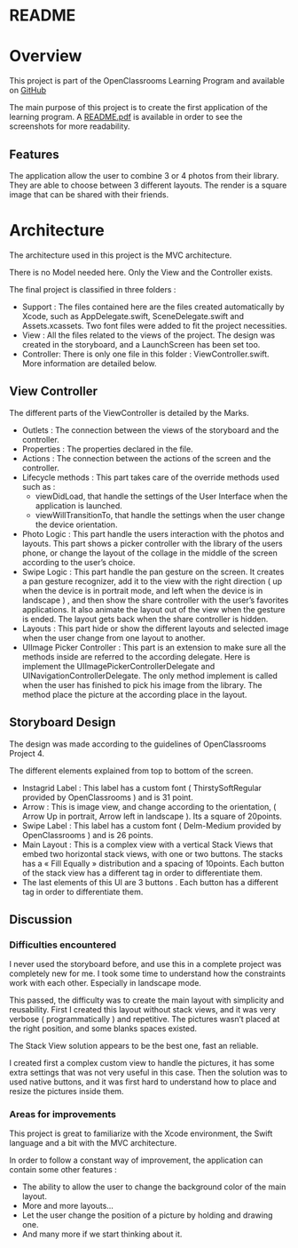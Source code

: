 # README

# Overview

This project is part of the OpenClassrooms Learning Program and available on [GitHub](https://github.com/raphpay/Instagrid)

The main purpose of this project is to create the first application of the learning program.
A [README.pdf](https://github.com/raphpay/Instagrid/blob/main/README.pdf) is available in order to see the screenshots for more readability.

## Features

The application allow the user to combine 3 or 4 photos from their library. They are able to choose between 3 different layouts. The render is a square image that can be shared with their friends.

# Architecture

The architecture used in this project is the MVC architecture.

There is no Model needed here. Only the View and the Controller exists.

The final project is classified in three folders :

- Support : The files contained here are the files created automatically by Xcode, such as AppDelegate.swift, SceneDelegate.swift and Assets.xcassets.
Two font files were added to fit the project necessities.
- View : All the files related to the views of the project. The design was created in the storyboard, and a LaunchScreen has been set too.
- Controller: There is only one file in this folder : ViewController.swift. More information are detailed below.

## View Controller

The different parts of the ViewController is detailed by the Marks.

- Outlets : The connection between the views of the storyboard and the controller.
- Properties : The properties declared in the file.
- Actions : The connection between the actions of the screen and the controller.
- Lifecycle methods : This part takes care of the override methods used such as :
    - viewDidLoad, that handle the settings of the User Interface when the application is launched.
    - viewWillTransitionTo, that handle the settings when the user change the device orientation.
- Photo Logic : This part handle the users interaction with the photos and layouts. This part shows a picker controller with the library of the users phone, or change the layout of the collage in the middle of the screen according to the user’s choice.
- Swipe Logic : This part handle the pan gesture on the screen. It creates a pan gesture recognizer, add it to the view with the right direction ( up when the device is in portrait mode, and left when the device is in landscape ) , and then show the share controller with the user’s favorites applications.
It also animate the layout out of the view when the gesture is ended. The layout gets back when the share controller is hidden.
- Layouts : This part hide or show the different layouts and selected image when the user change from one layout to another.
- UIImage Picker Controller : This part is an extension to make sure all the methods inside are referred to the according delegate. Here is implement the UIImagePickerControllerDelegate and UINavigationControllerDelegate. The only method implement is called when the user has finished to pick his image from the library. The method place the picture at the according place in the layout.

## Storyboard Design

The design was made according to the guidelines of OpenClassrooms Project 4.

The different elements explained from top to bottom of the screen.

- Instagrid Label : This label has a custom font ( ThirstySoftRegular provided by OpenClassrooms ) and is 31 point.
- Arrow : This is image view, and change according to the orientation, ( Arrow Up in portrait, Arrow left in landscape ). Its a square of 20points.
- Swipe Label : This label has a custom font ( Delm-Medium provided by OpenClassrooms ) and is 26 points.
- Main Layout : This is a complex view with a vertical Stack Views that embed two horizontal stack views, with one or two buttons.
The stacks has a « Fill Equally » distribution and a spacing of 10points.
Each button of the stack view has a different tag in order to differentiate them.
- The last elements of this UI are 3 buttons .
Each button has a different tag in order to differentiate them.

## **Discussion**

### **Difficulties encountered**

I never used the storyboard before, and use this in a complete project was completely new for me. I took some time to understand how the constraints work with each other. Especially in landscape mode.

This passed, the difficulty was to create the main layout with simplicity and reusability. First I created this layout without stack views, and it was very verbose ( programmatically ) and repetitive. The pictures wasn’t placed at the right position, and some blanks spaces existed.

The Stack View solution appears to be the best one, fast an reliable.

I created first a complex custom view to handle the pictures, it has some extra settings that was not very useful in this case. Then the solution was to used native buttons, and it was first hard to understand how to place and resize the pictures inside them.

### **Areas for improvements**

This project is great to familiarize with the Xcode environment, the Swift language and a bit with the MVC architecture.

In order to follow a constant way of improvement, the application can contain some other features :

- The ability to allow the user to change the background color of the main layout.
- More and more layouts…
- Let the user change the position of a picture by holding and drawing one.
- And many more if we start thinking about it.
